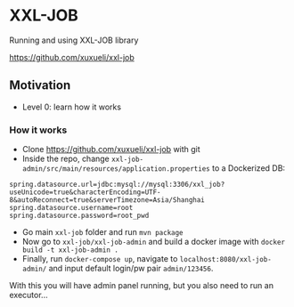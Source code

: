 # XXL-JOB

Running and using XXL-JOB library 

https://github.com/xuxueli/xxl-job

## Motivation

- Level 0: learn how it works

### How it works

- Clone https://github.com/xuxueli/xxl-job with git
- Inside the repo, change `xxl-job-admin/src/main/resources/application.properties` to a Dockerized DB:
```docker
spring.datasource.url=jdbc:mysql://mysql:3306/xxl_job?useUnicode=true&characterEncoding=UTF-8&autoReconnect=true&serverTimezone=Asia/Shanghai
spring.datasource.username=root
spring.datasource.password=root_pwd
```
- Go main `xxl-job` folder and run `mvn package`
- Now go to `xxl-job/xxl-job-admin` and build a docker image with `docker build -t xxl-job-admin .`
- Finally, run `docker-compose up`, navigate to `localhost:8080/xxl-job-admin/` and input default login/pw pair `admin/123456`.

With this you will have admin panel running, but you also need to run an executor...

